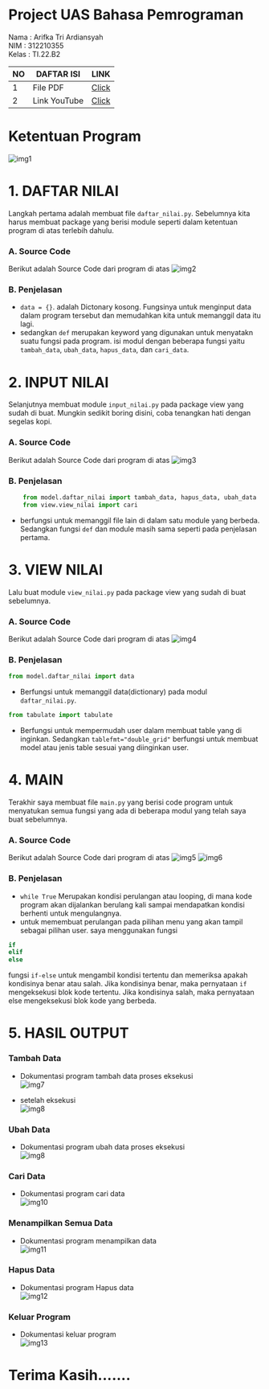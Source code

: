 # Project UAS Bahasa Pemrograman

Nama    :   Arifka Tri Ardiansyah</br>
NIM     :   312210355</br>
Kelas   :   TI.22.B2</br>

| NO |      DAFTAR ISI      |   LINK    |
|----|----------------------|-----------|
| 1  |File PDF              |[Click](https://github.com/arifkathree/projectuas/blob/master/Project%20UAS%20Bahasa%20Pemrograman.pdf)|
| 2  |Link YouTube          |[Click](https://youtu.be/S7OURKqv5Rk)|


# Ketentuan Program
![img1](gambar/tugas.png)


# 1. DAFTAR NILAI

Langkah pertama adalah membuat file `daftar_nilai.py`. Sebelumnya kita harus membuat package yang berisi module seperti dalam ketentuan program di atas terlebih dahulu.
### A. Source Code
Berikut adalah Source Code dari program di atas
![img2](gambar/1.png)

### B. Penjelasan
- `data = {}`. adalah Dictonary kosong. Fungsinya untuk menginput data dalam program tersebut dan memudahkan kita untuk memanggil data itu lagi.
- sedangkan `def` merupakan keyword yang digunakan untuk menyatakn suatu fungsi pada program. isi modul dengan beberapa fungsi yaitu `tambah_data`, `ubah_data`, `hapus_data`, dan `cari_data`.

# 2. INPUT NILAI

Selanjutnya membuat module `input_nilai.py` pada package view yang sudah di buat. Mungkin sedikit boring disini, coba tenangkan hati dengan segelas kopi.
### A. Source Code
Berikut adalah Source Code dari program di atas
![img3](gambar/2.png)

### B. Penjelasan
```py
    from model.daftar_nilai import tambah_data, hapus_data, ubah_data
    from view.view_nilai import cari
```
- berfungsi untuk memanggil file lain di dalam satu module yang berbeda.
Sedangkan fungsi `def` dan module masih sama seperti pada penjelasan pertama.

# 3. VIEW NILAI
Lalu buat module `view_nilai.py` pada package view yang sudah di buat sebelumnya.
### A. Source Code
Berikut adalah Source Code dari program di atas
![img4](gambar/3.png)

### B. Penjelasan
```py 
from model.daftar_nilai import data
```
- Berfungsi untuk memanggil data(dictionary) pada modul `daftar_nilai.py`.

```py
from tabulate import tabulate
``` 
- Berfungsi untuk mempermudah user dalam membuat table yang di inginkan. Sedangkan `tablefmt="double_grid"` berfungsi untuk membuat model atau jenis table sesuai yang diinginkan user.

# 4. MAIN

Terakhir saya membuat file `main.py` yang berisi code program untuk menyatukan semua fungsi yang ada di beberapa modul yang telah saya buat sebelumnya.

### A. Source Code
Berikut adalah Source Code dari program di atas
![img5](gambar/4.png)
![img6](gambar/5.png)

### B. Penjelasan
- `while True` Merupakan kondisi perulangan atau looping, di mana kode program akan dijalankan berulang kali sampai mendapatkan kondisi berhenti untuk mengulangnya.
- untuk memembuat perulangan pada pilihan menu yang akan tampil sebagai pilihan user. saya menggunakan fungsi
```py
if
elif
else
```
fungsi `if-else` untuk mengambil kondisi tertentu dan memeriksa apakah kondisinya benar atau salah. Jika kondisinya benar, maka pernyataan `if` mengeksekusi blok kode tertentu. Jika kondisinya salah, maka pernyataan else mengeksekusi blok kode yang berbeda.


# 5. HASIL OUTPUT

### Tambah Data
- Dokumentasi program tambah data
proses eksekusi</br>
![img7](gambar/6.png)</br>

- setelah eksekusi</br>
![img8](gambar/7.png)</br>

### Ubah Data
- Dokumentasi program ubah data
proses eksekusi</br>
![img8](gambar/8.png)</br>

### Cari Data
- Dokumentasi program cari data</br>
![img10](gambar/9.png)</br>

### Menampilkan Semua Data
- Dokumentasi program menampilkan data</br>
![img11](gambar/7.png)</br>

### Hapus Data
- Dokumentasi program Hapus data</br>
![img12](gambar/10.png)</br>

### Keluar Program
- Dokumentasi keluar program</br>
![img13](gambar/11.png) </br>

# Terima Kasih.......
